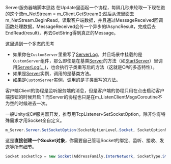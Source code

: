 Server服务器端脚本思路
在Update里面起一个协程，每隔几秒来轮取一下现在跑的这个流m_NetStream = m_Client.GetStream();然后从流里面去m_NetStream.BeginRead，读取客户端数据，并且通过MessageReceived回调函数处理数据，MessageReceived会传一个异步的IAsyncResult，完成后去EndRead(result)，再去GetString得到真正的Message。 

这里遇到一个多态的思考
- 如果你在`CustomServer`里重写了[ServerLog](vscode-file://vscode-app/d:/DevTool/Microsoft%20VS%20Code/resources/app/out/vs/code/electron-sandbox/workbench/workbench.html)，并且场景中挂载的是`CustomServer`组件，那么即使是在基类[Server](vscode-file://vscode-app/d:/DevTool/Microsoft%20VS%20Code/resources/app/out/vs/code/electron-sandbox/workbench/workbench.html)的方法（如[StartServer](vscode-file://vscode-app/d:/DevTool/Microsoft%20VS%20Code/resources/app/out/vs/code/electron-sandbox/workbench/workbench.html)）里调用[ServerLog(...)](vscode-file://vscode-app/d:/DevTool/Microsoft%20VS%20Code/resources/app/out/vs/code/electron-sandbox/workbench/workbench.html)，也会执行子类重写后的方法（这就是C#的多态特性）。
- 如果是[Server](vscode-file://vscode-app/d:/DevTool/Microsoft%20VS%20Code/resources/app/out/vs/code/electron-sandbox/workbench/workbench.html)实例，调用的是基类方法。
- 如果是`CustomServer`实例，调用的是子类重写的方法。

客户端Client的协程是监听服务端的消息，但是客户端的协程只用在点击启动客户端按钮的时候开启？而Server的协程也只是在m_ListenClientMsgsCoroutine不为空的时候进去一次。

一般Unity或C#服务器开发，推荐用TcpListener+SetSocketOption，除非你有特殊需求才用Socket全自定义。
```C#
m_Server.Server.SetSocketOption(SocketOptionLevel.Socket, SocketOptionName.ReuseAddress, 1);
```
这是**直接创建一个Socket对象**，你需要自己管理Socket的绑定、监听、接收、发送等所有细节。
```C#
Socket socketTcp = new Socket(AddressFamily.InterNetwork, SocketType.Stream, ProtocolType.Tcp);
```